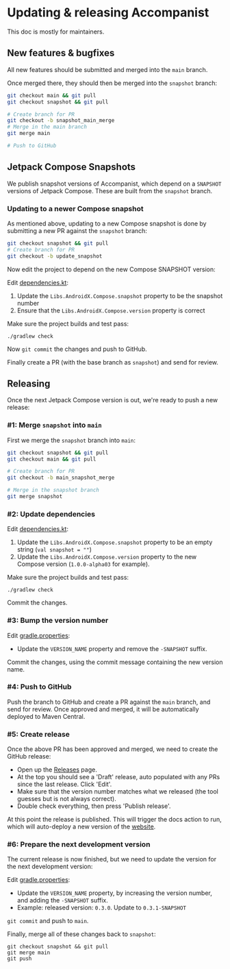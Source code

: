 # Updating & releasing Accompanist

This doc is mostly for maintainers.

## New features & bugfixes
All new features should be submitted and merged into the `main` branch. 

Once merged there, they should then be merged into the `snapshot` branch:

``` sh
git checkout main && git pull
git checkout snapshot && git pull

# Create branch for PR
git checkout -b snapshot_main_merge
# Merge in the main branch
git merge main

# Push to GitHub

```

## Jetpack Compose Snapshots

We publish snapshot versions of Accompanist, which depend on a `SNAPSHOT` versions of Jetpack Compose. These are built from the `snapshot` branch.

### Updating to a newer Compose snapshot

As mentioned above, updating to a new Compose snapshot is done by submitting a new PR against the `snapshot` branch:

``` sh
git checkout snapshot && git pull
# Create branch for PR
git checkout -b update_snapshot
```

Now edit the project to depend on the new Compose SNAPSHOT version:

Edit [dependencies.kt](../buildSrc/src/main/java/dev/chrisbanes/accompanist/buildsrc/dependencies.kt):
1) Update the `Libs.AndroidX.Compose.snapshot` property to be the snapshot number
2) Ensure that the `Libs.AndroidX.Compose.version` property is correct

Make sure the project builds and test pass:
```
./gradlew check
```

Now `git commit` the changes and push to GitHub.

Finally create a PR (with the base branch as `snapshot`) and send for review.

## Releasing

Once the next Jetpack Compose version is out, we're ready to push a new release:

### #1: Merge `snapshot` into `main`

First we merge the `snapshot` branch into `main`:

``` sh
git checkout snapshot && git pull
git checkout main && git pull

# Create branch for PR
git checkout -b main_snapshot_merge

# Merge in the snapshot branch
git merge snapshot
```

### #2: Update dependencies

Edit [dependencies.kt](../buildSrc/src/main/java/dev/chrisbanes/accompanist/buildsrc/dependencies.kt):
1) Update the `Libs.AndroidX.Compose.snapshot` property to be an empty string (`val snapshot = ""`)
2) Update the `Libs.AndroidX.Compose.version` property to the new Compose version (`1.0.0-alpha03` for example).

Make sure the project builds and test pass:
```
./gradlew check
```

Commit the changes.

### #3: Bump the version number

Edit [gradle.properties](../gradle.properties):

 * Update the `VERSION_NAME` property and remove the `-SNAPSHOT` suffix.

Commit the changes, using the commit message containing the new version name.

### #4: Push to GitHub

Push the branch to GitHub and create a PR against the `main` branch, and send for review. Once approved and merged, it will be automatically deployed to Maven Central.

### #5: Create release

Once the above PR has been approved and merged, we need to create the GitHub release:

 * Open up the [Releases](https://github.com/chrisbanes/accompanist/releases) page.
 * At the top you should see a 'Draft' release, auto populated with any PRs since the last release. Click 'Edit'.
 * Make sure that the version number matches what we released (the tool guesses but is not always correct).
 * Double check everything, then press 'Publish release'.

At this point the release is published. This will trigger the docs action to run, which will auto-deploy a new version of the [website](https://chrisbanes.github.io/accompanist/).

### #6: Prepare the next development version

The current release is now finished, but we need to update the version for the next development version:

Edit [gradle.properties](../gradle.properties):

 * Update the `VERSION_NAME` property, by increasing the version number, and adding the `-SNAPSHOT` suffix.
 * Example: released version: `0.3.0`. Update to `0.3.1-SNAPSHOT`

 `git commit` and push to `main`.

Finally, merge all of these changes back to `snapshot`:

```
git checkout snapshot && git pull
git merge main
git push
```